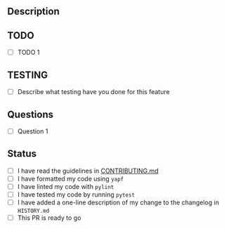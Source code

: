 ## Description

<!-- Provide a brief description of the PR's purpose here. -->

## TODO

<!-- Notable points that this PR has either accomplished or will accomplish. -->

- [ ] TODO 1

## TESTING

- [ ] Describe what testing have you done for this feature

## Questions

<!-- Any concerns or points of confusion? -->

- [ ] Question 1

## Status

- [ ] I have read the guidelines in [CONTRIBUTING.md](https://github.com/itsdawei/dynamically_programmed/blob/master/CONTRIBUTING.md)
- [ ] I have formatted my code using `yapf`
- [ ] I have linted my code with `pylint`
- [ ] I have tested my code by running `pytest`
- [ ] I have added a one-line description of my change to the changelog in `HISTORY.md`
- [ ] This PR is ready to go
